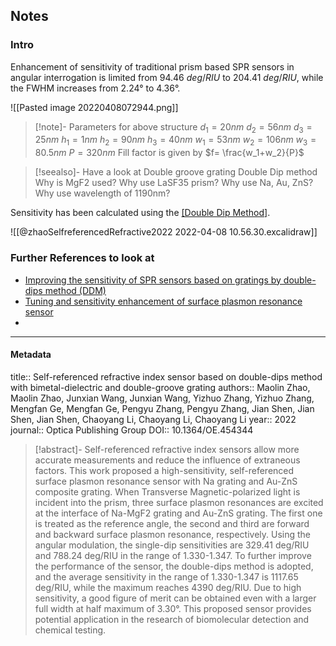## Notes
### Intro
Enhancement of sensitivity of traditional prism based SPR sensors in angular interrogation is limited from $94.46\ deg/RIU$ to $204.41\ deg/RIU$, while the FWHM increases from $2.24°$ to $4.36°$. 

![[Pasted image 20220408072944.png]]

> [!note]- Parameters for above structure
> $d_1 = 20nm$
> $d_2 = 56nm$
> $d_3 = 25nm$
> $h_1 = 1nm$
> $h_2 = 90nm$
> $h_3 = 40nm$
> $w_1 = 53nm$
> $w_2 = 106nm$
> $w_3 = 80.5nm$
> $P = 320nm$
> Fill factor is given by $f= \frac{w_1+w_2}{P}$

> [!seealso]- Have a look at
> Double groove grating
> Double Dip method
> Why is MgF2 used?
> Why use LaSF35 prism?
> Why use Na, Au, ZnS?
> Why use wavelength of 1190nm?

Sensitivity has been calculated using the [[Double Dip Method]](DDM).

![[@zhaoSelfreferencedRefractive2022 2022-04-08 10.56.30.excalidraw]]


### Further References to look at
- [Improving the sensitivity of SPR sensors based on gratings by double-dips method (DDM)](https://bit.ly/3ugkAS5)
- [Tuning and sensitivity enhancement of surface plasmon resonance sensor](https://bit.ly/3JjaxzR)
- 


---

#### Metadata
title:: Self-referenced refractive index sensor based on double-dips method with bimetal-dielectric and double-groove grating
authors:: Maolin Zhao, Maolin Zhao, Junxian Wang, Junxian Wang, Yizhuo Zhang, Yizhuo Zhang, Mengfan Ge, Mengfan Ge, Pengyu Zhang, Pengyu Zhang, Jian Shen, Jian Shen, Jian Shen, Chaoyang Li, Chaoyang Li, Chaoyang Li
year:: 2022
journal:: Optica Publishing Group
DOI:: 10.1364/OE.454344

> [!abstract]-
> Self-referenced refractive index sensors allow more accurate measurements and reduce the influence of extraneous factors. This work proposed a high-sensitivity, self-referenced surface plasmon resonance sensor with Na grating and Au-ZnS composite grating. When Transverse Magnetic-polarized light is incident into the prism, three surface plasmon resonances are excited at the interface of Na-MgF2 grating and Au-ZnS grating. The first one is treated as the reference angle, the second and third are forward and backward surface plasmon resonance, respectively. Using the angular modulation, the single-dip sensitivities are 329.41 deg/RIU and 788.24 deg/RIU in the range of 1.330-1.347. To further improve the performance of the sensor, the double-dips method is adopted, and the average sensitivity in the range of 1.330-1.347 is 1117.65 deg/RIU, while the maximum reaches 4390 deg/RIU. Due to high sensitivity, a good figure of merit can be obtained even with a larger full width at half maximum of 3.30&#x00B0;. This proposed sensor provides potential application in the research of biomolecular detection and chemical testing.
